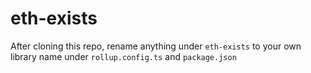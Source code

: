 # eth-exists

After cloning this repo, rename anything under `eth-exists` to your own library name under `rollup.config.ts` and `package.json`
